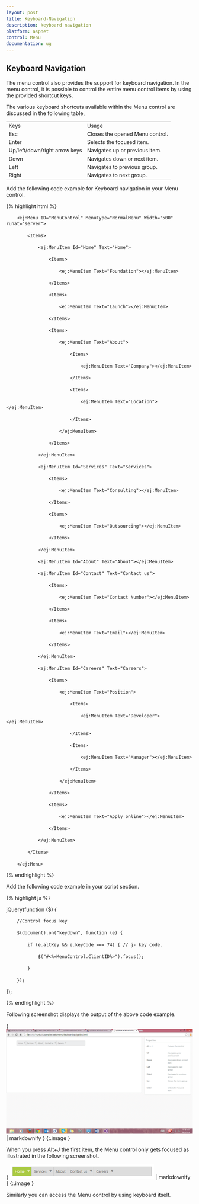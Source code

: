 ```yaml
---
layout: post
title: Keyboard-Navigation
description: keyboard navigation
platform: aspnet
control: Menu
documentation: ug
---
```


## Keyboard Navigation

The menu control also provides the support for keyboard navigation. In the menu control, it is possible to control the entire menu control items by using the provided shortcut keys. 

The various keyboard shortcuts available within the Menu control are discussed in the following table, 

<table>
<tr>
<td>
Keys</td><td>
Usage</td></tr>
<tr>
<td>
Esc</td><td>
Closes the opened Menu control.</td></tr>
<tr>
<td>
Enter</td><td>
Selects the focused item.</td></tr>
<tr>
<td>
Up/left/down/right arrow keys</td><td>
Navigates up or previous item.</td></tr>
<tr>
<td>
Down</td><td>
Navigates down or next item.</td></tr>
<tr>
<td>
Left</td><td>
Navigates to previous group.</td></tr>
<tr>
<td>
Right</td><td>
Navigates to next group.</td></tr>
</table>


Add the following code example for Keyboard navigation in your Menu control.

{% highlight html %}

        <ej:Menu ID="MenuControl" MenuType="NormalMenu" Width="500" runat="server">

            <Items>

                <ej:MenuItem Id="Home" Text="Home">

                    <Items>

                        <ej:MenuItem Text="Foundation"></ej:MenuItem>

                    </Items>

                    <Items>

                        <ej:MenuItem Text="Launch"></ej:MenuItem>

                    </Items>

                    <Items>

                        <ej:MenuItem Text="About">

                            <Items>

                                <ej:MenuItem Text="Company"></ej:MenuItem>

                            </Items>

                            <Items>

                                <ej:MenuItem Text="Location"></ej:MenuItem>

                            </Items>

                        </ej:MenuItem>

                    </Items>

                </ej:MenuItem>

                <ej:MenuItem Id="Services" Text="Services">

                    <Items>

                        <ej:MenuItem Text="Consulting"></ej:MenuItem>

                    </Items>

                    <Items>

                        <ej:MenuItem Text="Outsourcing"></ej:MenuItem>

                    </Items>

                </ej:MenuItem>

                <ej:MenuItem Id="About" Text="About"></ej:MenuItem>

                <ej:MenuItem Id="Contact" Text="Contact us">

                    <Items>

                        <ej:MenuItem Text="Contact Number"></ej:MenuItem>

                    </Items>

                    <Items>

                        <ej:MenuItem Text="Email"></ej:MenuItem>

                    </Items>

                </ej:MenuItem>

                <ej:MenuItem Id="Careers" Text="Careers">

                    <Items>

                        <ej:MenuItem Text="Position">

                            <Items>

                                <ej:MenuItem Text="Developer"></ej:MenuItem>

                            </Items>

                            <Items>

                                <ej:MenuItem Text="Manager"></ej:MenuItem>

                            </Items>

                        </ej:MenuItem>

                    </Items>

                    <Items>

                        <ej:MenuItem Text="Apply online"></ej:MenuItem>

                    </Items>

                </ej:MenuItem>

            </Items>

        </ej:Menu>





{% endhighlight %}



Add the following code example in your script section.

{% highlight js %}

jQuery(function ($) {

        //Control focus key

        $(document).on("keydown", function (e) {

            if (e.altKey && e.keyCode === 74) { // j- key code.

                $("#<%=MenuControl.ClientID%>").focus();

            }

        });

});    



{% endhighlight %}



Following screenshot displays the output of the above code example. 

{ ![](Keyboard-Navigation_images/Keyboard-Navigation_img1.png) | markdownify }
{:.image }


When you press Alt+J the first item, the Menu control only gets focused as illustrated in the following screenshot.

{ ![](Keyboard-Navigation_images/Keyboard-Navigation_img2.png) | markdownify }
{:.image }


Similarly you can access the Menu control by using keyboard itself.

